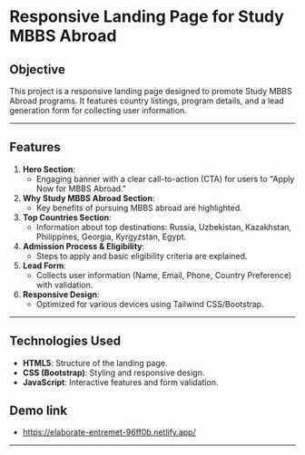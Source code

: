 # Responsive Landing Page for Study MBBS Abroad

## Objective
This project is a responsive landing page designed to promote Study MBBS Abroad programs. It features country listings, program details, and a lead generation form for collecting user information.

---

## Features
1. **Hero Section**:
   - Engaging banner with a clear call-to-action (CTA) for users to "Apply Now for MBBS Abroad."
2. **Why Study MBBS Abroad Section**:
   - Key benefits of pursuing MBBS abroad are highlighted.
3. **Top Countries Section**:
   - Information about top destinations: Russia, Uzbekistan, Kazakhstan, Philippines, Georgia, Kyrgyzstan, Egypt.
4. **Admission Process & Eligibility**:
   - Steps to apply and basic eligibility criteria are explained.
5. **Lead Form**:
   - Collects user information (Name, Email, Phone, Country Preference) with validation.
6. **Responsive Design**:
   - Optimized for various devices using Tailwind CSS/Bootstrap.

---

## Technologies Used
- **HTML5**: Structure of the landing page.
- **CSS (Bootstrap)**: Styling and responsive design.
- **JavaScript**: Interactive features and form validation.

## Demo link
- https://elaborate-entremet-96ff0b.netlify.app/

---


